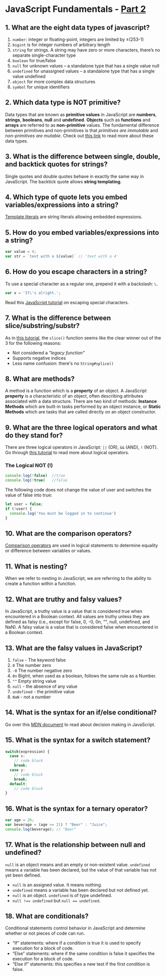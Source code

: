 # JavaScript Fundamentals - [Part 2](https://www.theodinproject.com/courses/foundations/lessons/fundamentals-part-2) 

## 1. What are the eight data types of javascript?
1. `number`: integer or floating-point, integers are limited by ±(253-1)
2. `bigint` is for integer numbers of arbitrary length
3. `string` for strings. A string may have zero or more characters, there’s no separate single-character type
4. `boolean` for true/false
5. `null` for unknown values – a standalone type that has a single value null
6. `undefined` for unassigned values – a standalone type that has a single value undefined
7. `object` for more complex data structures
8. `symbol` for unique identifiers

## 2. Which data type is NOT primitive?
Data types that are known as **primitive values** in JavaScript are **numbers**, **strings**, **booleans**, **null** and **undefined**. **Objects** such as **functions** and **arrays** are referred to as **non-primitive** values. The fundamental difference between primitives and non-primitives is that _primitives are immutable_ and _non-primitives are mutable_. Check out [this link](https://developer.mozilla.org/en-US/docs/Glossary/Primitive) to read more about these data types.

## 3. What is the difference between single, double, and backtick quotes for strings?
Single quotes and double quotes behave in exactly the same way in JavaScript.
The backtick quote allows **string templating**.

## 4. Which type of quote lets you embed variables/expressions into a string?
[Template literals](https://developer.mozilla.org/en-US/docs/Web/JavaScript/Reference/Template_literals) are string literals allowing embedded expressions.

## 5. How do you embed variables/expressions into a string?
```js
var value = 4;
var str = `text with a ${value}` // 'text with a 4'
```

## 6. How do you escape characters in a string?
To use a special character as a regular one, prepend it with a backslash: `\`.
```js
var x = 'It\'s alright.';
```
Read this [JavaScript tutorial](https://javascript.info/regexp-escaping#:~:text=As%20we%20may%20recall%2C%20regular,backslash%20is%20used%20for%20escaping.) on escaping special characters.

## 7. What is the difference between slice/substring/substr?
As in [this tutorial](https://masteringjs.io/tutorials/fundamentals/substring), the `slice()` function seems like the clear winner out of the 3 for the following reasons:
- Not considered a _"legacy function"_
- Supports negative indices
- Less name confusion: there's no `String#splice()`

## 8. What are methods?
A method is a function which is a **property** of an object. A JavaScript **property** is a characteristic of an object, often describing attributes associated with a data structure. There are two kind of methods: **Instance Methods** which are built-in tasks performed by an object instance, or **Static Methods** which are tasks that are called directly on an object constructor.

## 9. What are the three logical operators and what do they stand for?
There are three logical operators in JavaScript: `||` (OR), `&&` (AND), `!` (NOT). Go through [this tutorial](https://javascript.info/logical-operators#:~:text=There%20are%20three%20logical%20operators,also%20be%20of%20any%20type.) to read more about logical operators.

### The Logical NOT (!)
```js
console.log(!false)  //true
console.log(!true)   //false
```
The following code does not change the value of user and switches the value of false into true:
```js
let user = false;
if (!user) {
  console.log('You must be logged in to continue')
}
```

## 10. What are the comparison operators?
[Comparison operators](https://www.w3schools.com/js/js_comparisons.asp) are used in logical statements to determine equality or difference between variables or values.

## 11. What is nesting?
When we refer to nesting in JavaScript, we are referring to the ability to create a function within a function.

## 12. What are truthy and falsy values?
In JavaScript, a truthy value is a value that is considered true when encountered in a Boolean context. All values are truthy unless they are defined as falsy (i.e., except for false, 0, -0, 0n, "", null, undefined, and NaN). A falsy value is a value that is considered false when encountered in a Boolean context.

## 13. What are the falsy values in JavaScript?
1. `false` - The keyword false
2. `0`	The number zero
3. `-0`	The number negative zero
4. `0n`	BigInt, when used as a boolean, follows the same rule as a Number.
5. `""`	Empty string value
6. `null` - the absence of any value
7. `undefined` - the primitive value
8. `NaN` - not a number

## 14. What is the syntax for an if/else conditional?
Go over this [MDN document](https://developer.mozilla.org/en-US/docs/Learn/JavaScript/Building_blocks/conditionals) to read about decision making in JavaScript.

## 15. What is the syntax for a switch statement?
```js
switch(expression) {
  case x:
    // code block
    break;
  case y:
    // code block
    break;
  default:
    // code block
}
```
## 16. What is the syntax for a ternary operator?
```js
var age = 26;
var beverage = (age >= 21) ? "Beer" : "Juice";
console.log(beverage); // "Beer"
```

## 17. What is the relationship between null and undefined?
`null` is an object means and an empty or non-existent value. `undefined` means a variable has been declared, but the value of that variable has not yet been defined.
- `null` is an assigned value. It means nothing.
- `undefined` means a variable has been declared but not defined yet.
- `null` is an object. `undefined` is of type undefined.
- `null !== undefined` but `null == undefined`.

## 18. What are conditionals?
Conditional statements control behavior in JavaScript and determine whether or not pieces of code can run.
- “If” statements: where if a condition is true it is used to specify execution for a block of code.
- “Else” statements: where if the same condition is false it specifies the execution for a block of code.
- “Else if” statements: this specifies a new test if the first condition is false.
